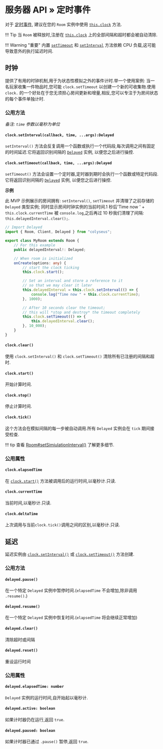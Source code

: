 # 服务器 API  &raquo; 定时事件

对于 [定时事件](https://www.w3.org/TR/2011/WD-html5-20110525/timers.html), 建议在您的 `Room` 实例中使用 [`this.clock`](/server/room/#clock-clocktimer) 方法.

!!! Tip
    当 `Room` 被释放时,注册在 [`this.clock`](/server/room/#clock-clocktimer) 上的全部间隔和超时都会被自动清除.

!!! Warning "重要"
    内置 [`setTimeout`](https://developer.mozilla.org/en-US/docs/Web/API/WindowOrWorkerGlobalScope/setTimeout) 和 [`setInterval`](https://developer.mozilla.org/en-US/docs/Web/API/WindowOrWorkerGlobalScope/setInterval) 方法依赖 CPU 负载,这可能导致意外的执行延迟时间.

## 时钟

提供了有用的时钟机制,用于为状态性模拟之外的事件计时.举一个使用案例: 当一名玩家收集一件物品时,您可能 `clock.setTimeout` 以创建一个新的可收集物.使用 `clock.` 的一个好处在于您无须担心房间更新和增量,相反,您可以专注于为房间状态的每个事件单独计时.

### 公用方法

*备注:  `time` 参数以毫秒为单位*

#### `clock.setInterval(callback, time, ...args):Delayed`

`setInterval()` 方法会反复调用一个函数或执行一个代码段,每次调用之间有固定的时间延迟.它将返回识别间隔的 [`Delayed`](#delayed) 实例, 以便您之后进行操控.

#### `clock.setTimeout(callback, time, ...args):Delayed`

`setTimeout()` 方法会设置一个定时器,定时器到期时会执行一个函数或特定代码段.它将返回识别间隔的 [`Delayed`](#delayed) 实例, 以便您之后进行操控.

**示例**

此 MVP 示例展示的房间拥有: `setInterval()`, `setTimeout` 并清理了之前存储的 `Delayed` 类型实例; 同时显示房间时钟实例的当前时间.1 秒后'Time now ' + `this.clock.currentTime` 被 `console.log`,之后再过 10 秒我们清理了间隔: `this.delayedInterval.clear();`.

```typescript fct_label="TypeScript"
// Import Delayed
import { Room, Client, Delayed } from "colyseus";

export class MyRoom extends Room {
    // For this example
    public delayedInterval!: Delayed;

    // When room is initialized
    onCreate(options: any) {
        // start the clock ticking
        this.clock.start();

        // Set an interval and store a reference to it
        // so that we may clear it later
        this.delayedInterval = this.clock.setInterval(() => {
            console.log("Time now " + this.clock.currentTime);
        }, 1000);

        // After 10 seconds clear the timeout;
        // this will *stop and destroy* the timeout completely
        this.clock.setTimeout(() => {
            this.delayedInterval.clear();
        }, 10_000);
    }
}
```

#### `clock.clear()`

使用 `clock.setInterval()` 和 `clock.setTimeout()` 清除所有已注册的间隔和超时.

#### `clock.start()`

开始计算时间.

#### `clock.stop()`

停止计算时间.

#### `clock.tick()`

这个方法会在模拟间隔的每一步被自动调用.所有 `Delayed` 实例会在 `tick` 期间接受检查.

!!! tip
    查看 [Room#setSimiulationInterval()](/server/room/#setsimulationinterval-callback-milliseconds166) 了解更多细节.

### 公用属性

#### `clock.elapsedTime`

在 [`clock.start()`](#clockstart) 方法被调用后的运行时间,以毫秒计.只读.

#### `clock.currentTime`

当前时间,以毫秒计.只读.

#### `clock.deltaTime`

上次调用与当前`clock.tick()`调用之间的区别,以毫秒计.只读.

## 延迟

延迟实例由 [`clock.setInterval()`](#clocksetintervalcallback-time-args-delayed) 或 [`clock.setTimeout()`](#clocksettimeoutcallback-time-args-delayed) 方法创建.

### 公用方法

#### `delayed.pause()`

在一个特定 `Delayed` 实例中暂停时间.(`elapsedTime` 不会增加,除非调用 `.resume()`.)

#### `delayed.resume()`

在一个特定 `Delayed` 实例中恢复时间.(`elapsedTime` 将会继续正常增加)

#### `delayed.clear()`

清除超时或间隔

#### `delayed.reset()`

重设运行时间

### 公用属性

#### `delayed.elapsedTime: number`

`Delayed` 实例的运行时间,自开始起以毫秒计.

#### `delayed.active: boolean`

如果计时器仍在运行,返回 `true`.

#### `delayed.paused: boolean`

如果计时器已通过 `.pause()` 暂停,返回 `true`.


